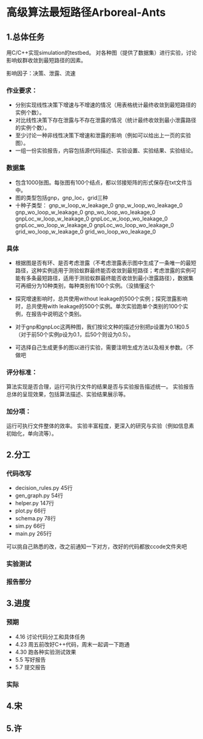 # 高级算法最短路径Arboreal-Ants

## 1.总体任务

用C/C++实现simulation的testbed。
对各种图（提供了数据集）进行实验，讨论影响蚁群收敛到最短路径的因素。

影响因子：决策、泄露、流速


### 作业要求：
- 分别实现线性决策下增速与不增速的情况（用表格统计最终收敛到最短路径的实例个数）。
- 对比线性决策下存在泄露与不存在泄露的情况（统计最终收敛到最小泄露路径的实例个数）。
- 至少讨论一种非线性决策下增速和泄露的影响（例如可以给出上一页的实验图）。
- 一组一份实验报告，内容包括源代码描述、实验设置、实验结果、实验结论。

### 数据集
- 包含1000张图。每张图有100个结点，都以邻接矩阵的形式保存在txt文件当中。
- 图的类型包括gnp，gnp_loc，grid三种
- 十种子类型：
gnp_w_loop_w_leakage_0
gnp_w_loop_wo_leakage_0
gnp_wo_loop_w_leakage_0
gnp_wo_loop_wo_leakage_0
gnpLoc_w_loop_w_leakage_0
gnpLoc_w_loop_wo_leakage_0
gnpLoc_wo_loop_w_leakage_0
gnpLoc_wo_loop_wo_leakage_0
grid_wo_loop_w_leakage_0
grid_wo_loop_wo_leakage_0

### 具体
- 根据图是否有环、是否考虑泄露（不考虑泄露表示图中生成了一条唯一的最短路径，这种实例适用于测验蚁群最终能否收敛到最短路径；考虑泄露的实例可能有多条最短路径，适用于测验蚁群最终能否收敛到最小泄露路径），数据集可再细分为10种类别，每种类别有100个实例。（没搞懂这个

- 探究增速影响时，总共使用without leakage的500个实例；探究泄露影响时，总共使用with leakage的500个实例。单次实验跑单个类别的100个实例，在报告中说明这个类别。

- 对于gnp和gnpLoc这两种图，我们按论文种的描述分别把p设置为0.1和0.5（对于前50个实例p设为0.1，后50个则设为0.5）。

- 可选择自己生成更多的图以进行实验，需要注明生成方法以及相关参数。（不做吧

### 评分标准：
算法实现是否合理，运行可执行文件的结果是否与实验报告描述统一。
实验报告总体的呈现效果，包括算法描述、实验结果展示等。

### 加分项：
运行可执行文件整体的效率。
实验丰富程度，更深入的研究与实验（例如信息素初始化，单向流等）。

## 2.分工

### 代码改写
- decision_rules.py 45行
- gen_graph.py 54行
- helper.py 147行
- plot.py 66行
- schema.py 78行
- sim.py 66行
- main.py 265行

可以挑自己熟悉的改，改之前通知一下对方，改好的代码都放ccode文件夹吧

### 实验测试


### 报告部分



## 3.进度
### 预期
- 4.16 讨论代码分工和具体任务
- 4.23 周五前改好C++代码，周末一起调一下跑通
- 4.30 跑各种实验测试效果
- 5.5 写好报告
- 5.7 提交报告

### 实际



## 4.宋


## 5.许